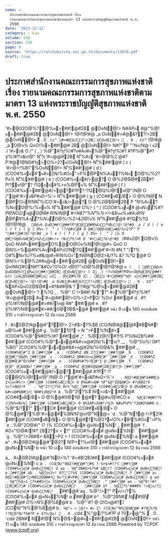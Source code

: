 ```yaml
---
name: >-
  ประกาศสำนักงานคณะกรรมการสุขภาพแห่งชาติ เรื่อง
  รายนามคณะกรรมการสุขภาพแห่งชาติตามมาตรา 13 แห่งพระราชบัญญัติสุขภาพแห่งชาติ พ.ศ.
  2550
date: '2023-12-12'
category: ง พิเศษ
volume: 140
section: 310
page: 9
source: 'https://ratchakitcha.soc.go.th/documents/13674.pdf'
draft: true
---
```


# ประกาศสำนักงานคณะกรรมการสุขภาพแห่งชาติ เรื่อง รายนามคณะกรรมการสุขภาพแห่งชาติตามมาตรา 13 แห่งพระราชบัญญัติสุขภาพแห่งชาติ พ.ศ. 2550

'#>@02O@%?@%ค>##!@#2B @OหN@!> N#APอ #@"%@!ค>##!@#2B @OหN@!> !@!!@!#@ _a OหN#>#@&??!>2B @OหN@!>  . 0 . `cc^ #>#@&??!>2B @OหN@!>  . 0 . `cc^ !@!#@ _a O@ห% QหO!?ค>##!@# 2B @OหN@!> N#?"P ""Nอ/N@ ì ค2 .î '#>อ& O /" ( _ ) %@"#?ฐ!%!#?ห#Aอ#อ%@"#?ฐ!%!#? #?P%@"#?ฐ!%!#?!อ&ห!@" N'็%'#>$@%##!@# ( ` ) #?ฐ!%!#?/N@@##>##/2@$@#2B N'็%#อ '#>$@%##!@# ( a ) #?ฐ!%!#?/N@@##>##/#?P%@"#?ฐ!%!#?O@ห% O@%/%R!NN>%หO@ค% N'็%##!@# ( b ) '#>$@%2 @#?P'#@1@N0#1ฐ>O%>2?ค!OหN@!> N'็%##!@# ( c ) '#>$@% ##!@#2>#$>!%B1"%OหN@!> N'็%##!@# ( d ) (COO#%อค์#'ค#อ2N/%#Oอ">P%@PN%Aอ?%Nอ O@%/%2?Pค% N'็%##!@# ( e ) (COO#%อค์#/>@? O @%2@$@#2B#?P!?ห!@"? !?Qอค์#%>ห%@Pค% N'็%##!@# ( f ) (COO#%ค>##!@#/>@?#?P? !?Q@Q%!@!ห!@"/N@ O /"@#'#>อ&P#ค0>%'> N'็%##!@# ( g ) (CO##คB/B> O @%!N@ N @P!OอR!NN'็%(CO'#>อ&/>@? O @%2@$@#2B P "N%Aอ?%NอO@%/%หค% N'็%##!@# O%> ( _^ ) (COO#%อค์# @คNอ%#?PR!NO2/ห@O@R# R!N/N@ #>N&?"%N'็%%>!>&Bคค%ห#AอR!N @PN%Aอ?%NอO@%/%2>&2@!ค% N'็%##!@# #?Q%?Q !@!!@!#@ `_ O@ห% QหO##!@##?P!@@@#N%Aอ?%Nอ!@!!@!#@ _a ( d ) ( e ) ( f ) ( g ) O%> ( _^ ) !?/@#>@# O @#!O@Oห%Nค#@/%>2?P'ี P "##!@#!@!!@!#@ _a ( e ) ( f ) ( g ) O%> ( _^ ) > O @#!O@Oห%NN>%2อ/@#>!> !Nอ?%!>R O '#>อ&?&!@!#@ `_ /##ค2@! O@ห% QหO N!APอ##!@#O%@!O@Oห%N!@!/@#> QหO O @N%>%@#N%AอNAPอO!N!?Q##!@#'#>N #N ? "/?% O#%Nอ%/?%ค#&/@#>R!N%Oอ"/N@NO@2>&/?% &? %?Q @# O @N%>%@%2##ห@ค>##!@#2B @OหN@!>B Qห!NN2#ON#?"&#Oอ"O%O/ อ@0?"อO@%@!@!!@!#@ `e ( _ ) @PO@ห% QหO2O@%?@%ค>##!@#2B @OหN@!> ( 2 .) !?ห%O@#?PO%>อO@%@Q%@##?&(> อ&@%$B#@#อ ค2 . Q%@#%?Q 2 . @อ'#>@0#@"%@! ค>##!@#2B @OหN@!> !@!!@!#@ _a OหN#>#@&??!>2B @OหN@!>  . 0 . `cc^ NAPอQหO2@$@#>#?&##@& ? !?#@"%@!ค>##!@#2B @OหN@!> ? %?Q _ . %@" C !>$##! N/"?" #อ%@"#?ฐ!%!#? '#>$@%##!@# ` . %@"%%N@% 0#?OO/ #?ฐ!%!#?/N@@##>##/2@$@#2B #อ'#>$@%##!@# a . #?ฐ!%!#?/N@@##>##/@#?%@2?ค!O%>ค/@!!?P%คอ!%B1"์ ##!@# b . #?ฐ!%!#?/N@@##>##/N1!#O%>2ห#์ ##!@# c . #?ฐ!%!#?/N@@##>##/##?"@#$##!@!>O%>2>PO/ %Oอ! ##!@# d . #?ฐ!%!#?/N@@##>##/!ห@ R#" ##!@# e . #?ฐ!%!#?/N@@##>##/0@1@$>@# ##!@# หน้า 9 เลม 140 ตอนพิเศษ 310 ง ราชกิจจานุเบกษา 12 ธันวาคม 2566

f . #อ0@2!#@@#"์?@!> 2>#$>?%$B์ (CO/N@#@@##BN#!ห@%ค# ##!@# g . %@"1์0? > N ">P%!์N#> (COO#%%@"N#0!%!#? ##!@# _^ . %@2@/!/#?!%์ P%Nห์2B%## ##!@# (COO#%%@"อค์@#&#>ห@#2N/%?ห/? __ . %@"Oห%! 0#?%BO" (COO#%%@"อค์@#&#>ห@#2N/%!O@&% ##!@# _` . (COO#%O#"2 @ ##!@# _a . (COO#%2 @N 2?##! ##!@# _b . (COO#%2 @@#"@&@% ##!@# _c . (COO#%2 @N#ค%>ค@#O#"์ ##!@# _d . (COO#%2 @@#O#"์O(%R#" ##!@# _e . (COO#%#?%!O#"2 @ ##!@# _f . (COO#%2 @@" @&O@&? ##!@# _g . (COO#%2 @@#2@$@#2BB!% ##!@# `^ . (COO#%ค>##!@#/>@? ##!@# #?P? !?Q@Q%!@!ห!@"/N@ O /"@#'#>อ&P#ค0>%'> `_ . 0@2!#@@#"์&##N> 2>ค>N%!> ##!@# (CO##คB/B> O @%&#>ห@# %P"&@"2@$@#> #?ฐ0@2!#์ %>!>0@2!#์ `` . %@"2?!?%$์ 0>%'%@ ##!@# (CO##คB/B> O @%$B#> &#>ห@#$B#> N0#1ฐ0@2!#์ `a . %@"2!?%$์ N!>อ$> ##!@# (CO##คB/B> O @%@#0@1@ @#? @#ค/@!#CO `b . %@$?#@#?!%์ /0์$%>Nอ% ##!@# (CO##คB/B> O @%2APอ2@#!/%% N#คP%P%"?2@#2%N#0 `c . %@"$/??" ัอ?C# ##!@# (CO##คB/B> O @%@#?%@'#>@#%BN!N'้@ห!@"N@> `d . %@"N1@ !>P2!# ##!@# (CO##คB/B> O @%@#?%@2?ค!O%>B!%#Oอ">P% `e . %@"2O@#/" (? (% (COO#%อค์# @คNอ%N! _ ##!@# `f . #Oอ"!O@#/!#? 2B2?ห์ > ?" (COO#%อค์# @คNอ%N! ` ##!@# `g . %@"/>2B#$> &B>P2 > ! (COO#%อค์# @คNอ%N! a ##!@# a^ . #อ0@2!#@@#"์@2? N!P>?%ห!@ ##!@# (COO#%อค์# @คNอ%N! b หน้า 10 เลม 140 ตอนพิเศษ 310 ง ราชกิจจานุเบกษา 12 ธันวาคม 2566

a_ . #อ0@2!#@@#"์N0>%? '#>#B!2B/## ##!@# (COO#%อค์# @คNอ%N! c a` . (CON/"0@2!#@@#"์#$ ? %>$>#?!%์ ##!@# (COO#%อค์# @คNอ%N! d aa . %@"2B#$>%?%#์ &B!? (COO#%อค์# @คNอ%N! e ##!@# ab . %@%>2>! 0?"?%$์ (COO#%อค์# @คNอ%N! f ##!@# ac . 0@2!#@@#"์>N012O@N#> Oห"#>P# ##!@# (COO#%อค์# @คNอ%N! g ad . %@"%$>1 ?%##์2>ห์ (COO#%อค์# @คNอ%N! _^ ##!@# ae . %@"R!!#? R#?#์ (COO#%อค์# @คNอ%N! __ ##!@# af . %@?%"###0%์ !>Qห/? (COO#%อค์# @คNอ%N! _` ##!@# ag . %@"/>?" Pค/>/?% (COO#%อค์# @คNอ%N! _a ##!@# b^ . %@"2BN# N#!@ ##!@# O%>N%@%B@# b_ . %@"'#? @ O!Oอ@#?1์ (CON/"N%@%B@# b` . %@"อ > @!> #อ 2! (CON/"N%@%B@# #?Q%?Q !?QO!N/?%#?P e $?%/@ค!  . 0 . `cdd %"@/?%#?P d $?%/@ค!  . 0 . `ce^ '#>@0  /?%#?P 28 $0>@"%  . 0 . `cdd 2BN# N#!@ N%@$>@#ค>##!@#2B @OหN@!> หน้า 11 เลม 140 ตอนพิเศษ 310 ง ราชกิจจานุเบกษา 12 ธันวาคม 2566 Powered by TCPDF (www.tcpdf.org)
